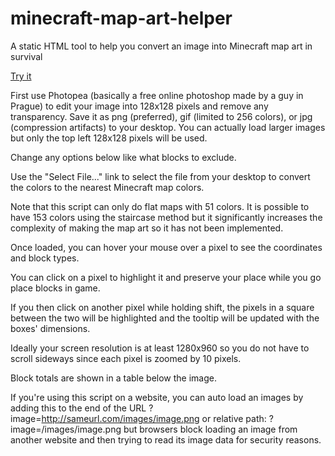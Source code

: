 # minecraft-map-art-helper
A static HTML tool to help you convert an image into Minecraft map art in survival

<a href="http://htmlpreview.github.com/?https://github.com/azdin2/minecraft-map-art-helper/blob/master/minecraft-map-art-helper.htm">Try it</a>

First use Photopea (basically a free online photoshop made by a guy in Prague) to edit your image into 128x128 pixels and remove any transparency. Save it as png (preferred), gif (limited to 256 colors), or jpg (compression artifacts) to your desktop. You can actually load larger images but only the top left 128x128 pixels will be used.

Change any options below like what blocks to exclude.

Use the "Select File..." link to select the file from your desktop to convert the colors to the nearest Minecraft map colors.

Note that this script can only do flat maps with 51 colors. It is possible to have 153 colors using the staircase method but it significantly increases the complexity of making the map art so it has not been implemented.

Once loaded, you can hover your mouse over a pixel to see the coordinates and block types.

You can click on a pixel to highlight it and preserve your place while you go place blocks in game.

If you then click on another pixel while holding shift, the pixels in a square between the two will be highlighted and the tooltip will be updated with the boxes' dimensions.

Ideally your screen resolution is at least 1280x960 so you do not have to scroll sideways since each pixel is zoomed by 10 pixels.

Block totals are shown in a table below the image.

If you're using this script on a website, you can auto load an images by adding this to the end of the URL ?image=http://sameurl.com/images/image.png or relative path: ?image=/images/image.png but browsers block loading an image from another website and then trying to read its image data for security reasons. 
